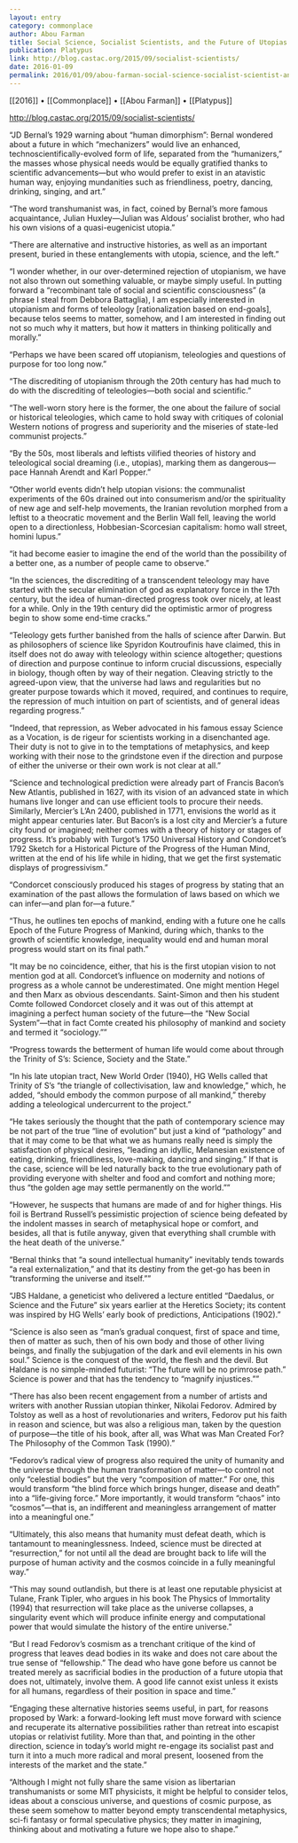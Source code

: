 ```yaml
---
layout: entry
category: commonplace
author: Abou Farman
title: Social Science, Socialist Scientists, and the Future of Utopias
publication: Platypus
link: http://blog.castac.org/2015/09/socialist-scientists/
date: 2016-01-09
permalink: 2016/01/09/abou-farman-social-science-socialist-scientist-and-the-future-of-utopias
---
```


[[2016]] • [[Commonplace]] • [[Abou Farman]] • [[Platypus]]

http://blog.castac.org/2015/09/socialist-scientists/

“JD Bernal’s 1929 warning about “human dimorphism”: Bernal wondered about a future in which “mechanizers” would live an enhanced, technoscientifically-evolved form of life, separated from the “humanizers,” the masses whose physical needs would be equally gratified thanks to scientific advancements—but who would prefer to exist in an atavistic human way, enjoying mundanities such as friendliness, poetry, dancing, drinking, singing, and art.”

“The word transhumanist was, in fact, coined by Bernal’s more famous acquaintance, Julian Huxley—Julian was Aldous’ socialist brother, who had his own visions of a quasi-eugenicist utopia.”

“There are alternative and instructive histories, as well as an important present, buried in these entanglements with utopia, science, and the left.”

“I wonder whether, in our over-determined rejection of utopianism, we have not also thrown out something valuable, or maybe simply useful. In putting forward a “recombinant tale of social and scientific consciousness” (a phrase I steal from Debbora Battaglia), I am especially interested in utopianism and forms of teleology [rationalization based on end-goals], because telos seems to matter, somehow, and I am interested in finding out not so much why it matters, but how it matters in thinking politically and morally.”

“Perhaps we have been scared off utopianism, teleologies and questions of purpose for too long now.”

“The discrediting of utopianism through the 20th century has had much to do with the discrediting of teleologies—both social and scientific.”

“The well-worn story here is the former, the one about the failure of social or historical teleologies, which came to hold sway with critiques of colonial Western notions of progress and superiority and the miseries of state-led communist projects.”

“By the 50s, most liberals and leftists vilified theories of history and teleological social dreaming (i.e., utopias), marking them as dangerous—pace Hannah Arendt and Karl Popper.”

“Other world events didn’t help utopian visions: the communalist experiments of the 60s drained out into consumerism and/or the spirituality of new age and self-help movements, the Iranian revolution morphed from a leftist to a theocratic movement and the Berlin Wall fell, leaving the world open to a directionless, Hobbesian-Scorcesian capitalism: homo wall street, homini lupus.”

“it had become easier to imagine the end of the world than the possibility of a better one, as a number of people came to observe.”

“In the sciences, the discrediting of a transcendent teleology may have started with the secular elimination of god as explanatory force in the 17th century, but the idea of human-directed progress took over nicely, at least for a while. Only in the 19th century did the optimistic armor of progress begin to show some end-time cracks.”

“Teleology gets further banished from the halls of science after Darwin. But as philosophers of science like Spyridon Koutroufinis have claimed, this in itself does not do away with teleology within science altogether; questions of direction and purpose continue to inform crucial discussions, especially in biology, though often by way of their negation. Cleaving strictly to the agreed-upon view, that the universe had laws and regularities but no greater purpose towards which it moved, required, and continues to require, the repression of much intuition on part of scientists, and of general ideas regarding progress.”

“Indeed, that repression, as Weber advocated in his famous essay Science as a Vocation, is de rigeur for scientists working in a disenchanted age. Their duty is not to give in to the temptations of metaphysics, and keep working with their nose to the grindstone even if the direction and purpose of either the universe or their own work is not clear at all.”

“Science and technological prediction were already part of Francis Bacon’s New Atlantis, published in 1627, with its vision of an advanced state in which humans live longer and can use efficient tools to procure their needs. Similarly, Mercier’s L’An 2400, published in 1771, envisions the world as it might appear centuries later. But Bacon’s is a lost city and Mercier’s a future city found or imagined; neither comes with a theory of history or stages of progress. It’s probably with Turgot’s 1750 Universal History and Condorcet’s 1792 Sketch for a Historical Picture of the Progress of the Human Mind, written at the end of his life while in hiding, that we get the first systematic displays of progressivism.”

“Condorcet consciously produced his stages of progress by stating that an examination of the past allows the formulation of laws based on which we can infer—and plan for—a future.”

“Thus, he outlines ten epochs of mankind, ending with a future one he calls Epoch of the Future Progress of Mankind, during which, thanks to the growth of scientific knowledge, inequality would end and human moral progress would start on its final path.”

“It may be no coincidence, either, that his is the first utopian vision to not mention god at all. Condorcet’s influence on modernity and notions of progress as a whole cannot be underestimated. One might mention Hegel and then Marx as obvious descendants. Saint-Simon and then his student Comte followed Condorcet closely and it was out of this attempt at imagining a perfect human society of the future—the “New Social System”—that in fact Comte created his philosophy of mankind and society and termed it “sociology.””

“Progress towards the betterment of human life would come about through the Trinity of S’s: Science, Society and the State.”

“In his late utopian tract, New World Order (1940), HG Wells called that Trinity of S’s “the triangle of collectivisation, law and knowledge,” which, he added, “should embody the common purpose of all mankind,” thereby adding a teleological undercurrent to the project.”

“He takes seriously the thought that the path of contemporary science may be not part of the true “line of evolution” but just a kind of “pathology” and that it may come to be that what we as humans really need is simply the satisfaction of physical desires, “leading an idyllic, Melanesian existence of eating, drinking, friendliness, love-making, dancing and singing.” If that is the case, science will be led naturally back to the true evolutionary path of providing everyone with shelter and food and comfort and nothing more; thus “the golden age may settle permanently on the world.””

“However, he suspects that humans are made of and for higher things. His foil is Bertrand Russell’s pessimistic projection of science being defeated by the indolent masses in search of metaphysical hope or comfort, and besides, all that is futile anyway, given that everything shall crumble with the heat death of the universe.”

“Bernal thinks that “a sound intellectual humanity” inevitably tends towards “a real externalization,” and that its destiny from the get-go has been in “transforming the universe and itself.””

“JBS Haldane, a geneticist who delivered a lecture entitled “Daedalus, or Science and the Future” six years earlier at the Heretics Society; its content was inspired by HG Wells’ early book of predictions, Anticipations (1902).”

“Science is also seen as “man’s gradual conquest, first of space and time, then of matter as such, then of his own body and those of other living beings, and finally the subjugation of the dark and evil elements in his own soul.” Science is the conquest of the world, the flesh and the devil. But Haldane is no simple-minded futurist: “The future will be no primrose path.” Science is power and that has the tendency to “magnify injustices.””

“There has also been recent engagement from a number of artists and writers with another Russian utopian thinker, Nikolai Fedorov. Admired by Tolstoy as well as a host of revolutionaries and writers, Fedorov put his faith in reason and science, but was also a religious man, taken by the question of purpose—the title of his book, after all, was What was Man Created For? The Philosophy of the Common Task (1990).”

“Fedorov’s radical view of progress also required the unity of humanity and the universe through the human transformation of matter—to control not only “celestial bodies” but the very “composition of matter.” For one, this would transform “the blind force which brings hunger, disease and death” into a “life-giving force.” More importantly, it would transform “chaos” into “cosmos”—that is, an indifferent and meaningless arrangement of matter into a meaningful one.”

“Ultimately, this also means that humanity must defeat death, which is tantamount to meaninglessness. Indeed, science must be directed at “resurrection,” for not until all the dead are brought back to life will the purpose of human activity and the cosmos coincide in a fully meaningful way.”

“This may sound outlandish, but there is at least one reputable physicist at Tulane, Frank Tipler, who argues in his book The Physics of Immortality (1994) that resurrection will take place as the universe collapses, a singularity event which will produce infinite energy and computational power that would simulate the history of the entire universe.”

“But I read Fedorov’s cosmism as a trenchant critique of the kind of progress that leaves dead bodies in its wake and does not care about the true sense of “fellowship.” The dead who have gone before us cannot be treated merely as sacrificial bodies in the production of a future utopia that does not, ultimately, involve them. A good life cannot exist unless it exists for all humans, regardless of their position in space and time.”

“Engaging these alternative histories seems useful, in part, for reasons proposed by Wark: a forward-looking left must move forward with science and recuperate its alternative possibilities rather than retreat into escapist utopias or relativist futility. More than that, and pointing in the other direction, science in today’s world might re-engage its socialist past and turn it into a much more radical and moral present, loosened from the interests of the market and the state.”

“Although I might not fully share the same vision as libertarian transhumanists or some MIT physicists, it might be helpful to consider telos, ideas about a conscious universe, and questions of cosmic purpose, as these seem somehow to matter beyond empty transcendental metaphysics, sci-fi fantasy or formal speculative physics; they matter in imagining, thinking about and motivating a future we hope also to shape.”
